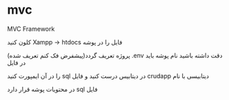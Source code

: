 # mvc
MVC Framework

کلون کنید Xampp -> htdocs فایل را در پوشه

پروژه تعریف گردد(پیشفرض فک کنم تعریف شده) .env دقت داشته باشید نام پوشه باید در فایل

را در آن ایمپورت کنید sql در دیتابیس درست کنید و فایل crudapp دیتابیسی با نام

در محتویات پوشه قرار دارد sql فایل

